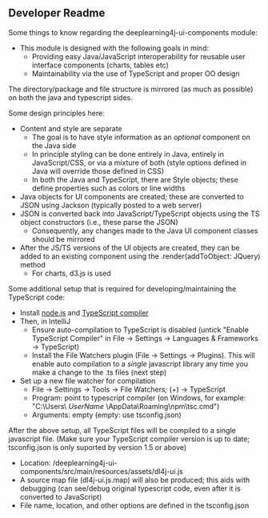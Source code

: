 ## Developer Readme

Some things to know regarding the deeplearning4j-ui-components module:

- This module is designed with the following goals in mind:
    - Providing easy Java/JavaScript interoperability for reusable user interface components (charts, tables etc)
    - Maintainability via the use of TypeScript and proper OO design
  
The directory/package and file structure is mirrored (as much as possible) on both the java and typescript sides.

Some design principles here:

- Content and style are separate
    - The goal is to have style information as an *optional* component on the Java side
    - In principle styling can be done entirely in Java, entirely in JavaScript/CSS, or via a mixture of both (style options defined in Java will override those defined in CSS)
    - In both the Java and TypeScript, there are Style objects; these define properties such as colors or line widths
- Java objects for UI components are created; these are converted to JSON using Jackson (typically posted to a web server)
- JSON is converted back into JavaScript/TypeScript objects using the TS object constructors (i.e., these parse the JSON)
    - Consequently, any changes made to the Java UI component classes should be mirrored
- After the JS/TS versions of the UI objects are created, they can be added to an existing component using the .render(addToObject: JQuery) method
    - For charts, d3.js is used


Some additional setup that is required for developing/maintaining the TypeScript code:

- Install [node.js](https://nodejs.org/en/) and [TypeScript compiler](https://www.typescriptlang.org/#download-links)
- Then, in IntelliJ
    - Ensure auto-compilation to TypeScript is disabled (untick "Enable TypeScript Compiler" in File -> Settings -> Languages & Frameworks -> TypeScript)
    - Install the File Watchers plugin (File -> Settings -> Plugins). This will enable auto compilation to a *single* javascript library any time you make a change to the .ts files (next step)
- Set up a new file watcher for compilation
    - File -> Settings -> Tools -> File Watchers; (+) -> TypeScript
    - Program: point to typescript compiler (on Windows, for example: "C:\Users\ *UserName* \AppData\Roaming\npm\tsc.cmd")
    - Arguments: empty (empty: use tsconfig.json)

After the above setup, all TypeScript files will be compiled to a single javascript file.
(Make sure your TypeScript compiler version is up to date; tsconfig.json is only suported by version 1.5 or above) 

- Location: /deeplearning4j-ui-components/src/main/resources/assets/dl4j-ui.js
- A source map file (dl4j-ui.js.map) will also be produced; this aids with debugging (can see/debug original typescript code, even after it is converted to JavaScript)
- File name, location, and other options are defined in the tsconfig.json
  
  